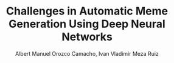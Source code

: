 ---
paperId: 3
author: Albert Manuel Orozco Camacho, Ivan Vladimir Meza Ruiz
publicationauthor: Orozco Camacho, A. M. et al.
title: Challenges in Automatic Meme Generation Using Deep Neural Networks
pdf: --
poster: --
alt: --
type: Poster
topic: Machine Learning Applications
link: --
conference: neurips
year: 2018
tags: neurips-2018
location: Montreal, Canada
---